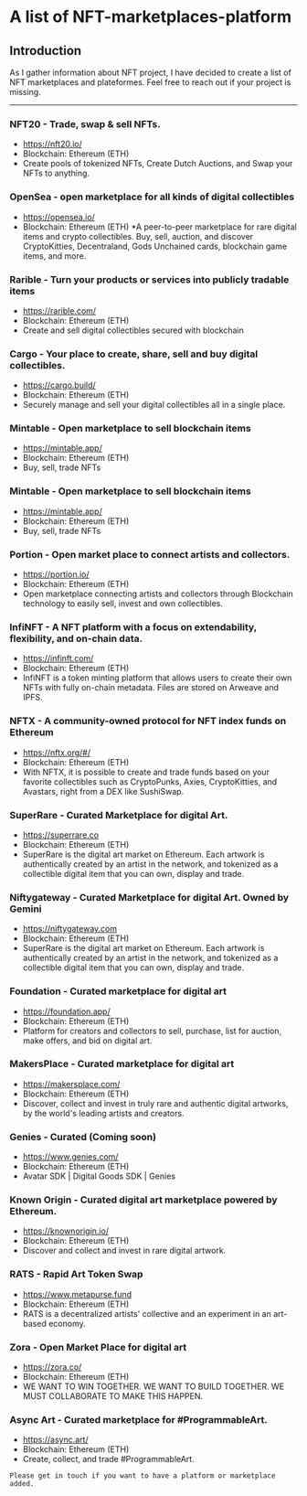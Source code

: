 # A list of NFT-marketplaces-platform

## Introduction

As I gather information about NFT project, I have decided to create a list of NFT marketplaces and plateformes. Feel free to reach out if your project is missing.

-------------


### NFT20 - Trade, swap & sell NFTs. 
* https://nft20.io/
* Blockchain: Ethereum (ETH)
* Create pools of tokenized NFTs, Create Dutch Auctions, and Swap your NFTs to anything.

### OpenSea - open marketplace for all kinds of digital collectibles
* https://opensea.io/
* Blockchain: Ethereum (ETH)
*A peer-to-peer marketplace for rare digital items and crypto collectibles. Buy, sell, auction, and discover CryptoKitties, Decentraland, Gods Unchained cards, blockchain game items, and more.

### Rarible - Turn your products or services into publicly tradable items 
* https://rarible.com/
* Blockchain: Ethereum (ETH)
* Create and sell digital collectibles secured with blockchain

### Cargo - Your place to create, share, sell and buy digital collectibles.
* https://cargo.build/
* Blockchain: Ethereum (ETH)
* Securely manage and sell your digital collectibles all in a single place.

### Mintable - Open marketplace to sell blockchain items
* https://mintable.app/
* Blockchain: Ethereum (ETH)
* Buy, sell, trade NFTs

### Mintable - Open marketplace to sell blockchain items
* https://mintable.app/
* Blockchain: Ethereum (ETH)
* Buy, sell, trade NFTs

### Portion - Open market place to connect artists and collectors.
* https://portion.io/
* Blockchain: Ethereum (ETH)
* Open marketplace connecting artists and collectors through Blockchain technology to easily sell, invest and own collectibles.

### InfiNFT - A NFT platform with a focus on extendability, flexibility, and on-chain data.
* https://infinft.com/
* Blockchain: Ethereum (ETH)
* InfiNFT is a token minting platform that allows users to create their own NFTs with fully on-chain metadata. Files are stored on Arweave and IPFS.

### NFTX - A community-owned protocol for NFT index funds on Ethereum 
* https://nftx.org/#/
* Blockchain: Ethereum (ETH)
* With NFTX, it is possible to create and trade funds based on your favorite collectibles such as CryptoPunks, Axies, CryptoKitties, and Avastars, right from a DEX like SushiSwap. 

### SuperRare - Curated Marketplace for digital Art.
* https://superrare.co
* Blockchain: Ethereum (ETH)
* SuperRare is the digital art market on Ethereum. Each artwork is authentically created by an artist in the network, and tokenized as a collectible digital item that you can own, display and trade.

### Niftygateway - Curated Marketplace for digital Art. Owned by Gemini
* https://niftygateway.com
* Blockchain: Ethereum (ETH)
* SuperRare is the digital art market on Ethereum. Each artwork is authentically created by an artist in the network, and tokenized as a collectible digital item that you can own, display and trade.

### Foundation - Curated marketplace for digital art
* https://foundation.app/
* Blockchain: Ethereum (ETH)
* Platform for creators  and collectors to sell, purchase, list for auction, make offers, and bid on digital art.

### MakersPlace - Curated marketplace for digital art
* https://makersplace.com/
* Blockchain: Ethereum (ETH)
* Discover, collect and invest in truly rare and authentic digital artworks, by the world's leading artists and creators.

### Genies - Curated (Coming soon)
* https://www.genies.com/
* Blockchain: Ethereum (ETH)
* Avatar SDK | Digital Goods SDK | Genies 

### Known Origin - Curated digital art marketplace powered by Ethereum.
* https://knownorigin.io/
* Blockchain: Ethereum (ETH)
* Discover and collect and invest in rare digital artwork. 

### RATS - Rapid Art Token Swap 
* https://www.metapurse.fund
* Blockchain: Ethereum (ETH)
* RATS is a decentralized artists' collective and an experiment in an art-based economy.

### Zora - Open Market Place for digital art
* https://zora.co/
* Blockchain: Ethereum (ETH)
* WE WANT TO WIN TOGETHER. WE WANT TO BUILD TOGETHER. WE MUST COLLABORATE TO MAKE THIS HAPPEN.

### Async Art - Curated marketplace for #ProgrammableArt.
* https://async.art/
* Blockchain: Ethereum (ETH)
* Create, collect, and trade #ProgrammableArt.

```
Please get in touch if you want to have a platform or marketplace added.
```
